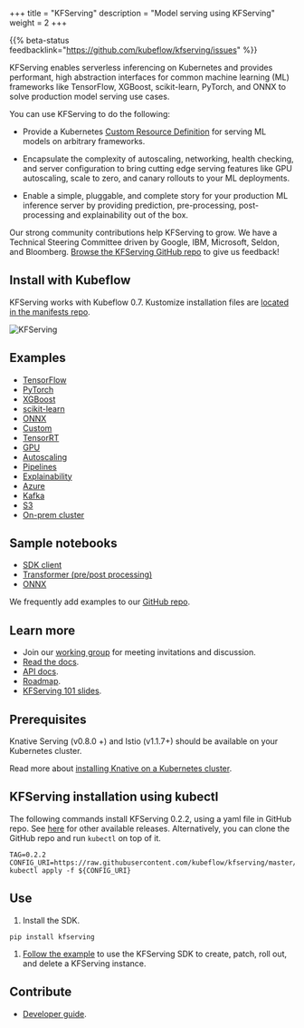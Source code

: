 +++
title = "KFServing"
description = "Model serving using KFServing"
weight = 2
+++

{{% beta-status 
  feedbacklink="https://github.com/kubeflow/kfserving/issues" %}}

KFServing enables serverless inferencing on Kubernetes and provides performant, high abstraction interfaces for common machine learning (ML) frameworks like TensorFlow, XGBoost, scikit-learn, PyTorch, and ONNX to solve production model serving use cases.

You can use KFServing to do the following:

* Provide a Kubernetes [Custom Resource Definition](https://kubernetes.io/docs/concepts/extend-kubernetes/api-extension/custom-resources/) for serving ML models on arbitrary frameworks.

* Encapsulate the complexity of autoscaling, networking, health checking, and server configuration to bring cutting edge serving features like GPU autoscaling, scale to zero, and canary rollouts to your ML deployments.

* Enable a simple, pluggable, and complete story for your production ML inference server by providing prediction, pre-processing, post-processing and explainability out of the box.

Our strong community contributions help KFServing to grow. We have a Technical Steering Committee driven by Google, IBM, Microsoft, Seldon, and Bloomberg. [Browse the KFServing GitHub repo](https://github.com/kubeflow/kfserving) to give us feedback!

## Install with Kubeflow
KFServing works with Kubeflow 0.7. Kustomize installation files are [located in the manifests repo](https://github.com/kubeflow/manifests/tree/master/kfserving).

<img src="../kfserving.png" alt="KFServing">

## Examples
* [TensorFlow](https://github.com/kubeflow/kfserving/tree/master/docs/samples/tensorflow)
* [PyTorch](https://github.com/kubeflow/kfserving/tree/master/docs/samples/pytorch)
* [XGBoost](https://github.com/kubeflow/kfserving/tree/master/docs/samples/xgboost)
* [scikit-learn](https://github.com/kubeflow/kfserving/tree/master/docs/samples/sklearn)
* [ONNX](https://github.com/kubeflow/kfserving/tree/master/docs/samples/onnx)
* [Custom](https://github.com/kubeflow/kfserving/tree/master/docs/samples/custom)
* [TensorRT](https://github.com/kubeflow/kfserving/tree/master/docs/samples/tensorrt)
* [GPU](https://github.com/kubeflow/kfserving/tree/master/docs/samples/accelerators)
* [Autoscaling](https://github.com/kubeflow/kfserving/tree/master/docs/samples/autoscaling)
* [Pipelines](https://github.com/kubeflow/kfserving/tree/master/docs/samples/pipelines)
* [Explainability](https://github.com/kubeflow/kfserving/tree/master/docs/samples/explanation/alibi)
* [Azure](https://github.com/kubeflow/kfserving/tree/master/docs/samples/azure)
* [Kafka](https://github.com/kubeflow/kfserving/tree/master/docs/samples/kafka)
* [S3](https://github.com/kubeflow/kfserving/tree/master/docs/samples/s3)
* [On-prem cluster](https://github.com/kubeflow/kfserving/tree/master/docs/samples/pvc)

## Sample notebooks
* [SDK client](https://github.com/kubeflow/kfserving/blob/master/docs/samples/client/kfserving_sdk_sample.ipynb)
* [Transformer (pre/post processing)](https://github.com/kubeflow/kfserving/blob/master/docs/samples/transformer/image_transformer/kfserving_sdk_transformer.ipynb)
* [ONNX](https://github.com/kubeflow/kfserving/blob/master/docs/samples/onnx/mosaic-onnx.ipynb)

We frequently add examples to our [GitHub repo](https://github.com/kubeflow/kfserving/tree/master/docs/samples/).

## Learn more
* Join our [working group](https://groups.google.com/forum/#!forum/kfserving) for meeting invitations and discussion.
* [Read the docs](https://github.com/kubeflow/kfserving/tree/master/docs).
* [API docs](https://github.com/kubeflow/kfserving/tree/master/docs/apis/README.md).
* [Roadmap](https://github.com/kubeflow/kfserving/tree/master/ROADMAP.md).
* [KFServing 101 slides](https://drive.google.com/file/d/16oqz6dhY5BR0u74pi9mDThU97Np__AFb/view).

## Prerequisites
Knative Serving (v0.8.0 +) and Istio (v1.1.7+) should be available on your Kubernetes cluster.

Read more about [installing Knative on a Kubernetes cluster](https://github.com/kubeflow/kfserving/blob/master/docs/DEVELOPER_GUIDE.md#install-knative-on-a-kubernetes-cluster).

## KFServing installation using kubectl
The following commands install KFServing 0.2.2, using a yaml file in GitHub repo. See [here](https://github.com/kubeflow/kfserving/tree/master/install) for other available releases. Alternatively, you can clone the GitHub repo and run `kubectl` on top of it. 
```
TAG=0.2.2
CONFIG_URI=https://raw.githubusercontent.com/kubeflow/kfserving/master/install/$TAG/kfserving.yaml
kubectl apply -f ${CONFIG_URI}
```

## Use
1. Install the SDK.
```
pip install kfserving
```
1. [Follow the example](https://github.com/kubeflow/kfserving/blob/master/docs/samples/client/kfserving_sdk_sample.ipynb) to use the KFServing SDK to create, patch, roll out, and delete a KFServing instance.

## Contribute
* [Developer guide](https://github.com/kubeflow/kfserving/tree/master/docs/DEVELOPER_GUIDE.md).
